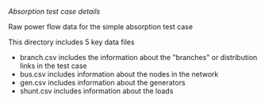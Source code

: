 _Absorption test case details_

Raw power flow data for the simple absorption test case

This directory includes 5 key data files
* branch.csv includes the information about the "branches" or distribution links in the test case
* bus.csv includes information about the nodes in the network
* gen.csv includes information about the generators
* shunt.csv includes information about the loads
